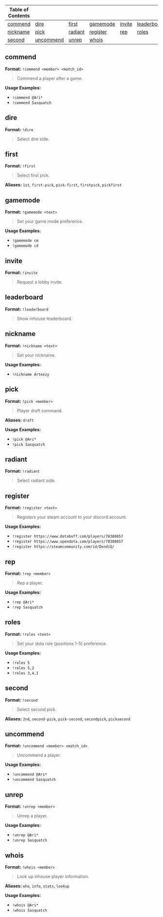 
|Table of Contents| | | | | |
|--|--|--|--|--|--|
|[commend](#commend)|[dire](#dire)|[first](#first)|[gamemode](#gamemode)|[invite](#invite)|[leaderboard](#leaderboard)|
|[nickname](#nickname)|[pick](#pick)|[radiant](#radiant)|[register](#register)|[rep](#rep)|[roles](#roles)|
|[second](#second)|[uncommend](#uncommend)|[unrep](#unrep)|[whois](#whois)|



## commend

**Format:** `!commend <member> <match_id>`

> Commend a player after a game.



**Usage Examples:**
* `!commend @Ari*`
* `!commend Sasquatch`
 
 
## dire

**Format:** `!dire`

> Select dire side.



 
## first

**Format:** `!first`

> Select first pick.

**Aliases:** `1st`, `first-pick`, `pick-first`, `firstpick`, `pickfirst`

 
## gamemode

**Format:** `!gamemode <text>`

> Set your game mode preference.



**Usage Examples:**
* `!gamemode cm`
* `!gamemode cd`
 
 
## invite

**Format:** `!invite`

> Request a lobby invite.



 
## leaderboard

**Format:** `!leaderboard`

> Show inhouse leaderboard.



 
## nickname

**Format:** `!nickname <text>`

> Set your nickname.



**Usage Examples:**
* `!nickname Arteezy`
 
 
## pick

**Format:** `!pick <member>`

> Player draft command.

**Aliases:** `draft`

**Usage Examples:**
* `!pick @Ari*`
* `!pick Sasquatch`
 
 
## radiant

**Format:** `!radiant`

> Select radiant side.



 
## register

**Format:** `!register <text>`

> Registers your steam account to your discord account.



**Usage Examples:**
* `!register https://www.dotabuff.com/players/70388657`
* `!register https://www.opendota.com/players/70388657`
* `!register https://steamcommunity.com/id/DendiQ/`
 
 
## rep

**Format:** `!rep <member>`

> Rep a player.



**Usage Examples:**
* `!rep @Ari*`
* `!rep Sasquatch`
 
 
## roles

**Format:** `!roles <text>`

> Set your dota role (positions 1-5) preference.



**Usage Examples:**
* `!roles 5`
* `!roles 5,2`
* `!roles 3,4,1`
 
 
## second

**Format:** `!second`

> Select second pick.

**Aliases:** `2nd`, `second-pick`, `pick-second`, `secondpick`, `picksecond`

 
## uncommend

**Format:** `!uncommend <member> <match_id>`

> Uncommend a player.



**Usage Examples:**
* `!uncommend @Ari*`
* `!uncommend Sasquatch`
 
 
## unrep

**Format:** `!unrep <member>`

> Unrep a player.



**Usage Examples:**
* `!unrep @Ari*`
* `!unrep Sasquatch`
 
 
## whois

**Format:** `!whois <member>`

> Look up inhouse player information.

**Aliases:** `who`, `info`, `stats`, `lookup`

**Usage Examples:**
* `!whois @Ari*`
* `!whois Sasquatch`
 
 